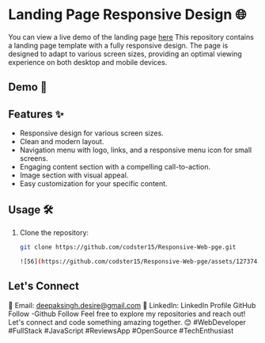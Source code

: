 # Landing Page Responsive Design 🌐
You can view a live demo of the landing page [here](https://codster15.github.io/Responsive-Web-pge/) 
This repository contains a landing page template with a fully responsive design. The page is designed to adapt to various screen sizes, providing an optimal viewing experience on both desktop and mobile devices.

## Demo 🚀



## Features ✨

- Responsive design for various screen sizes.
- Clean and modern layout.
- Navigation menu with logo, links, and a responsive menu icon for small screens.
- Engaging content section with a compelling call-to-action.
- Image section with visual appeal.
- Easy customization for your specific content.

## Usage 🛠️

1. Clone the repository:

   ```bash
   git clone https://github.com/codster15/Responsive-Web-pge.git

   ![56](https://github.com/codster15/Responsive-Web-pge/assets/127374043/13efa59e-befd-4559-b437-9ca840f16cfd)

## Let's Connect
📧 Email: deepaksingh.desire@gmail.com
💼 LinkedIn: LinkedIn Profile
GitHub Follow -Github Follow
Feel free to explore my repositories and reach out! Let's connect and code something amazing together. 😊 #WebDeveloper #FullStack #JavaScript #ReviewsApp #OpenSource #TechEnthusiast
